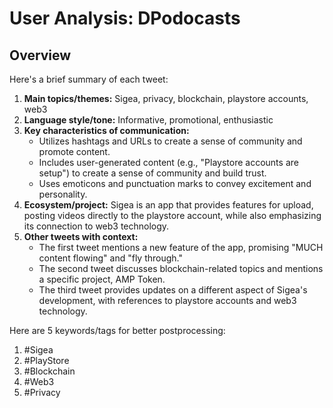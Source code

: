 # User Analysis: DPodocasts

## Overview

Here's a brief summary of each tweet:

1. **Main topics/themes:** Sigea, privacy, blockchain, playstore accounts, web3
2. **Language style/tone:** Informative, promotional, enthusiastic
3. **Key characteristics of communication:**
	* Utilizes hashtags and URLs to create a sense of community and promote content.
	* Includes user-generated content (e.g., "Playstore accounts are setup") to create a sense of community and build trust.
	* Uses emoticons and punctuation marks to convey excitement and personality.
4. **Ecosystem/project:** Sigea is an app that provides features for upload, posting videos directly to the playstore account, while also emphasizing its connection to web3 technology.
5. **Other tweets with context:**
	* The first tweet mentions a new feature of the app, promising "MUCH content flowing" and "fly through."
	* The second tweet discusses blockchain-related topics and mentions a specific project, AMP Token.
	* The third tweet provides updates on a different aspect of Sigea's development, with references to playstore accounts and web3 technology.

Here are 5 keywords/tags for better postprocessing:

1. #Sigea
2. #PlayStore
3. #Blockchain
4. #Web3
5. #Privacy